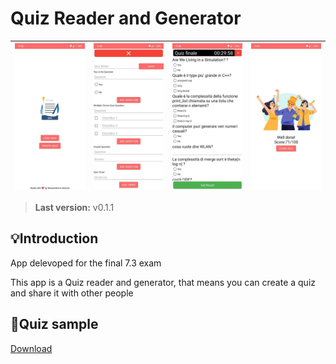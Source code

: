 # Quiz Reader and Generator

| <img src="Resources/quizApp1.jpg"> | <img src="Resources/quizApp2.jpg"> | <img src="Resources/quizApp3.jpg"> | <img src="Resources/quizApp4.jpg"> |
| ---------------------------------------------- | -------------------------------------------- | ------------------------------------------- | ------------------------------------------- |

> **Last version:**  v0.1.1

## 💡Introduction
App delevoped for the final 7.3 exam

This app is a Quiz reader and generator, that means you can create a quiz and share it with other people

## 📝Quiz sample
[Download](/Resources/Quiz_finale.txt)
